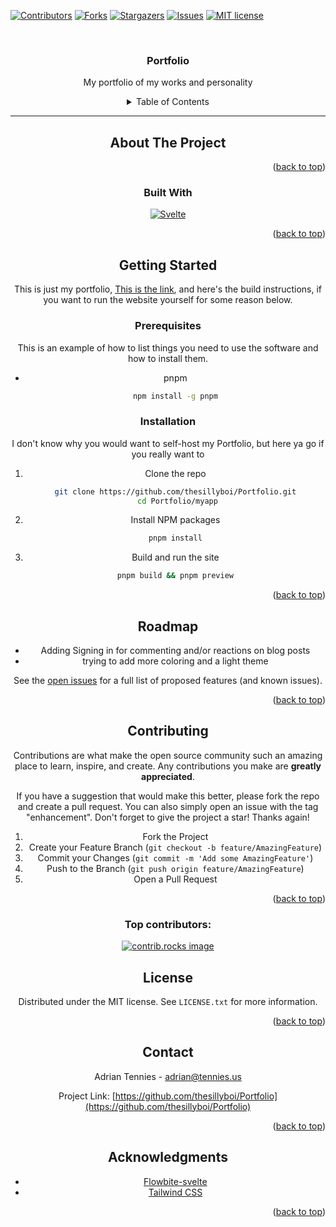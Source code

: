 <a name="readme-top"></a>

[![Contributors][contributors-shield]][contributors-url]
[![Forks][forks-shield]][forks-url]
[![Stargazers][stars-shield]][stars-url]
[![Issues][issues-shield]][issues-url]
[![MIT license][license-shield]][license-url]

<!-- PROJECT LOGO -->
<br />
<div align="center">
  <a href="https://github.com/thesillyboi/Portfolio">
    <!-- <img src="images/logo.png" alt="Logo" width="80" height="80"> -->
  </a>

<h3 align="center">Portfolio</h3>

<p align="center">
    My portfolio of my works and personality
    <br />

<!-- TABLE OF CONTENTS -->

<details>
  <summary>Table of Contents</summary>
  <ol>
    <li>
      <a href="#about-the-project">About The Project</a>
      <ul>
        <li><a href="#built-with">Built With</a></li>
      </ul>
    </li>
    <li>
      <a href="#getting-started">Getting Started</a>
      <ul>
        <li><a href="#prerequisites">Prerequisites</a></li>
        <li><a href="#installation">Installation</a></li>
      </ul>
    </li>
    <li><a href="#roadmap">Roadmap</a></li>
    <li><a href="#contributing">Contributing</a></li>
    <li><a href="#license">License</a></li>
    <li><a href="#contact">Contact</a></li>
    <li><a href="#acknowledgments">Acknowledgments</a></li>
  </ol>
</details>

---



<!-- ABOUT THE PROJECT -->

## About The Project
<!-- 
Here's a blank template to get started. To avoid retyping too much info, do a search and replace with your text editor for the following: `thesillyboi`, `Portfolio`, `twitter_handle`, `email_client`, ``, `Portfolio`, `My portfolio of my work\`, `MIT license` -->

<p align="right">(<a href="#readme-top">back to top</a>)</p>

### Built With


[![Svelte][Svelte.dev]][Svelte-url]

<p align="right">(<a href="#readme-top">back to top</a>)</p>

<!-- GETTING STARTED -->

## Getting Started

This is just my portfolio, [This is the link](https://adriantennies.vercel.app), and here's the build instructions, if you want to run the website yourself for some reason below.

### Prerequisites

This is an example of how to list things you need to use the software and how to install them.

* pnpm

  ```sh
  npm install -g pnpm
  ```

### Installation
  I don't know why you would want to self-host my Portfolio, but here ya go if you really want to
1. Clone the repo
   ```sh
   git clone https://github.com/thesillyboi/Portfolio.git
    cd Portfolio/myapp
    ```

2. Install NPM packages

   ```sh
   pnpm install
   ```

3. Build and run the site

   ```sh
   pnpm build && pnpm preview
   ```


<p align="right">(<a href="#readme-top">back to top</a>)</p>


<!-- ROADMAP -->

## Roadmap

- Adding Signing in for commenting and/or reactions on blog posts
- trying to add more coloring and a light theme


See the [open issues](https://github.com/thesillyboi/Portfolio/issues) for a full list of proposed features (and known issues).

<p align="right">(<a href="#readme-top">back to top</a>)</p>

<!-- CONTRIBUTING -->

## Contributing

Contributions are what make the open source community such an amazing place to learn, inspire, and create. Any contributions you make are **greatly appreciated**.

If you have a suggestion that would make this better, please fork the repo and create a pull request. You can also simply open an issue with the tag "enhancement".
Don't forget to give the project a star! Thanks again!

1. Fork the Project
2. Create your Feature Branch (`git checkout -b feature/AmazingFeature`)
3. Commit your Changes (`git commit -m 'Add some AmazingFeature'`)
4. Push to the Branch (`git push origin feature/AmazingFeature`)
5. Open a Pull Request

<p align="right">(<a href="#readme-top">back to top</a>)</p>

### Top contributors:

<a href="https://github.com/thesillyboi/Portfolio/graphs/contributors">
  <img src="https://contrib.rocks/image?repo=thesillyboi/Portfolio" alt="contrib.rocks image" />
</a>

<!-- LICENSE -->

## License

Distributed under the MIT license. See `LICENSE.txt` for more information.

<p align="right">(<a href="#readme-top">back to top</a>)</p>

<!-- CONTACT -->

## Contact

Adrian Tennies - adrian@tennies.us

Project Link: [https://github.com/thesillyboi/Portfolio](https://github.com/thesillyboi/Portfolio)

<p align="right">(<a href="#readme-top">back to top</a>)</p>

<!-- ACKNOWLEDGMENTS -->

## Acknowledgments

* [Flowbite-svelte](https://flowbite-svelte.com/)
* [Tailwind CSS](https://tailwindcss.com/)

<p align="right">(<a href="#readme-top">back to top</a>)</p>

<!-- MARKDOWN LINKS & IMAGES -->

<!-- https://www.markdownguide.org/basic-syntax/#reference-style-links -->

[contributors-shield]: https://img.shields.io/github/contributors/thesillyboi/Portfolio.svg?style=for-the-badge&labelColor=313244&color=cba6f7
[contributors-url]: https://github.com/thesillyboi/Portfolio/graphs/contributors
[forks-shield]: https://img.shields.io/github/forks/thesillyboi/Portfolio.svg?style=for-the-badge&labelColor=313244&color=cba6f7
[forks-url]: https://github.com/thesillyboi/Portfolio/network/members
[stars-shield]: https://img.shields.io/github/stars/thesillyboi/Portfolio.svg?style=for-the-badge&labelColor=313244&color=cba6f7
[stars-url]: https://github.com/thesillyboi/Portfolio/stargazers
[issues-shield]: https://img.shields.io/github/issues/thesillyboi/Portfolio.svg?style=for-the-badge&labelColor=313244&color=cba6f7
[issues-url]: https://github.com/thesillyboi/Portfolio/issues
[license-shield]: https://img.shields.io/github/license/thesillyboi/Portfolio.svg?style=for-the-badge&labelColor=313244&color=cba6f7
[license-url]: https://github.com/thesillyboi/Portfolio/blob/master/LICENSE.txt
[Svelte.dev]: https://img.shields.io/badge/Svelte-4A4A55?style=for-the-badge&logo=svelte&logoColor=FF3E00
[Svelte-url]: https://svelte.dev/
